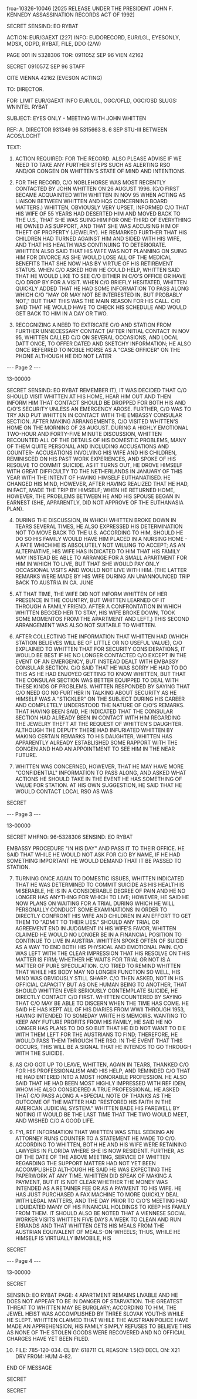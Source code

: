 froa-10326-10046 [2025 RELEASE UNDER THE PRESIDENT JOHN F. KENNEDY ASSASSINATION RECORDS ACT OF 1992]

SECRET
SENSIND: EO RYBAT

ACTION: EUR/GAEXT (227) INFO: EUDORECORD, EUR/LGL, EYESONLY, MDSX, ODPD,
RYBAT, FILE, DDO (2/W)

PAGE 001 IN 5328306
TOR: 091105Z SEP 96 VIEN 42162

SECRET 091057Z SEP 96 STAFF

CITE VIENNA 42162 (EVESON ACTING)

TO: DIRECTOR.

FOR: LIMIT EUR/GAEXT INFO EUR/LGL, OGC/OFLD, OGC/OSD
SLUGS: WNINTEL RYBAT

SUBJECT: EYES ONLY - MEETING WITH JOHN WHITTEN

REF: A. DIRECTOR 931349 96 5315663
B. 6 SEP STU-III BETWEEN ACOS/LOCHT

TEXT:

1. ACTION REQUIRED: FOR THE RECORD. ALSO PLEASE ADVISE IF WE
NEED TO TAKE ANY FURTHER STEPS SUCH AS ALERTING RSO AND/OR CONGEN ON
WHITTEN'S STATE OF MIND AND INTENTIONS.

2. FOR THE RECORD, C/O NOBLEHORSE WAS MOST RECENTLY CONTACTED
BY JOHN WHITTEN ON 26 AUGUST 1996. (C/O FIRST BECAME ACQUAINTED
WITH WHITTEN IN NOV 95 WHEN ACTING AS LIAISON BETWEEN WHITTEN AND
HQS CONCERNING <JFK ASSASSINATION> BOARD MATTERS.) WHITTEN, OBVIOUSLY
VERY UPSET, INFORMED C/O THAT HIS WIFE OF 55 YEARS HAD DESERTED HIM
AND MOVED BACK TO THE U.S., THAT SHE WAS SUING HIM FOR ONE-THIRD OF
EVERYTHING HE OWNED AS SUPPORT, AND THAT SHE WAS ACCUSING HIM OF
THEFT OF PROPERTY (JEWELRY). HE REMARKED FURTHER THAT HIS CHILDREN
HAD TURNED AGAINST HIM AND SIDED WITH HIS WIFE, AND THAT HIS HEALTH
WAS CONTINUING TO DETERIORATE. WHITTEN ALSO SAID THAT HIS WIFE WAS
NOT PLANNING ON SUING HIM FOR DIVORCE AS SHE WOULD LOSE ALL OF THE
MEDICAL BENEFITS THAT SHE NOW HAS BY VIRTUE OF HIS RETIREMENT
STATUS. WHEN C/O ASKED HOW HE COULD HELP, WHITTEN SAID THAT HE
WOULD LIKE TO SEE C/O EITHER IN C/O’S OFFICE OR HAVE C/O DROP BY FOR
A VISIT. WHEN C/O BRIEFLY HESITATED, WHITTEN QUICKLY ADDED THAT HE
HAD SOME INFORMATION TO PASS ALONG WHICH C/O "MAY OR MAY NOT BE
INTERESTED IN, BUT PROBABLY NOT," BUT THAT THIS WAS THE MAIN REASON
FOR HIS CALL. C/O SAID THAT HE WOULD HAVE TO CHECK HIS SCHEDULE AND
WOULD GET BACK TO HIM IN A DAY OR TWO.

3. RECOGNIZING A NEED TO EXTRICATE C/O AND STATION FROM
FURTHER UNNECESSARY CONTACT (AFTER INITIAL CONTACT IN NOV 95,
WHITTEN CALLED C/O ON SEVERAL OCCASIONS, AND LOCAL DATT ONCE, TO
OFFER DATED AND SKETCHY INFORMATION; HE ALSO ONCE REFERRED TO NOBLE
HORSE AS A "CASE OFFICER" ON THE PHONE ALTHOUGH HE DID NOT LATER

--- Page 2 ---

13-00000

SECRET
SENSIND: EO RYBAT
REMEMBER IT), IT WAS DECIDED THAT C/O SHOULD VISIT WHITTEN AT HIS
HOME, HEAR HIM OUT AND THEN INFORM HIM THAT CONTACT SHOULD BE
DROPPED FOR BOTH HIS AND C/O’S SECURITY UNLESS AN EMERGENCY AROSE.
FURTHER, C/O WAS TO TRY AND PUT WHITTEN IN CONTACT WITH THE EMBASSY
CONSULAR SECTION. AFTER MAKING ARRANGEMENTS, C/O VISITED WHITTEN’S
HOME ON THE MORNING OF 28 AUGUST. DURING A HIGHLY EMOTIONAL
TWO-HOUR AND FORTY-FIVE MINUTE DISCUSSION, WHITTEN RECOUNTED ALL OF
THE DETAILS OF HIS DOMESTIC PROBLEMS, MANY OF THEM QUITE PERSONAL
AND INCLUDING ACCUSATIONS AND COUNTER-
ACCUSATIONS INVOLVING HIS WIFE AND HIS CHILDREN, REMINISCED ON HIS
PAST WORK EXPERIENCES, AND SPOKE OF HIS RESOLVE TO COMMIT SUICIDE.
AS IT TURNS OUT, HE DROVE HIMSELF WITH GREAT DIFFICULTY TO THE
NETHERLANDS IN JANUARY OF THIS YEAR WITH THE INTENT OF HAVING
HIMSELF EUTHANATISED. HE CHANGED HIS MIND, HOWEVER, AFTER HAVING
REALIZED THAT HE HAD, IN FACT, MADE THE TRIP BY HIMSELF; WHEN HE
RETURNED HOME, HOWEVER, THE PROBLEMS BETWEEN HE AND HIS SPOUSE BEGAN
IN EARNEST (SHE, APPARENTLY, DID NOT APPROVE OF THE EUTHANASIA PLAN).

4. DURING THE DISCUSSION, IN WHICH WHITTEN BROKE DOWN IN TEARS
SEVERAL TIMES, HE ALSO EXPRESSED HIS DETERMINATION NOT TO MOVE BACK
TO THE U.S. ACCORDING TO HIM, SHOULD HE DO SO HIS FAMILY WOULD HAVE
HIM PLACED IN A NURSING HOME - A FATE WHICH HE IS ABSOLUTELY NOT
WILLING TO ACCEPT; AS AN ALTERNATIVE, HIS WIFE HAS INDICATED TO HIM
THAT HIS FAMILY MAY INSTEAD BE ABLE TO ARRANGE FOR A SMALL APARTMENT
FOR HIM IN WHICH TO LIVE, BUT THAT SHE WOULD PAY ONLY OCCASIONAL
VISITS AND WOULD NOT LIVE WITH HIM. (THE LATTER REMARKS WERE MADE
BY HIS WIFE DURING AN UNANNOUNCED TRIP BACK TO AUSTRIA IN CA. JUNE
96. AT THAT TIME, THE WIFE DID NOT INFORM WHITTEN OF HER PRESENCE
IN THE COUNTRY, BUT WHITTEN LEARNED OF IT THROUGH A FAMILY FRIEND.
AFTER A CONFRONTATION IN WHICH WHITTEN BEGGED HER TO STAY, HIS WIFE
BROKE DOWN, TOOK SOME MOMENTOS FROM THE APARTMENT AND LEFT.) THIS
SECOND ARRANGEMENT WAS ALSO NOT SUITABLE TO WHITTEN.

5. AFTER COLLECTING THE INFORMATION THAT WHITTEN HAD (WHICH
STATION BELIEVES WILL BE OF LITTLE OR NO USEFUL VALUE), C/O
EXPLAINED TO WHITTEN THAT FOR SECURITY CONSIDERATIONS, IT WOULD BE
BEST IF HE NO LONGER CONTACTED C/O EXCEPT IN THE EVENT OF AN
EMERGENCY, BUT INSTEAD DEALT WITH EMBASSY CONSULAR SECTION. C/O SAID
THAT HE WAS SORRY HE HAD TO DO THIS AS HE HAD ENJOYED GETTING TO
KNOW WHITTEN, BUT THAT THE CONSULAR SECTION WAS BETTER EQUIPPED TO
DEAL WITH THESE KINDS OF PROBLEMS. WHITTEN RESPONDED BY SAYING THAT
C/O NEED GO NO FURTHER IN TALKING ABOUT SECURITY AS HE HIMSELF WAS A
“STICKLER" ON THE SUBJECT DURING HIS CAREER AND COMPLETELY
UNDERSTOOD THE NATURE OF C/O'S REMARKS. THAT HAVING BEEN SAID, HE
INDICATED THAT THE CONSULAR SECTION HAD ALREADY BEEN IN CONTACT WITH
HIM REGARDING THE JEWELRY THEFT AT THE REQUEST OF WHITTEN’S
DAUGHTER. ALTHOUGH THE DEPUTY THERE HAD INFURIATED WHITTEN BY
MAKING CERTAIN REMARKS TO HIS DAUGHTER, WHITTEN HAS APPARENTLY
ALREADY ESTABLISHED SOME RAPPORT WITH THE CONGEN AND HAD AN
APPOINTMENT TO SEE HIM IN THE NEAR FUTURE.

6. WHITTEN WAS CONCERNED, HOWEVER, THAT HE MAY HAVE MORE
"CONFIDENTIAL" INFORMATION TO PASS ALONG, AND ASKED WHAT ACTIONS HE
SHOULD TAKE IN THE EVENT HE HAS SOMETHING OF VALUE FOR STATION. AT
HIS OWN SUGGESTION, HE SAID THAT HE WOULD CONTACT LOCAL RSO AS WAS

SECRET

--- Page 3 ---

13-00000

SECRET
MHFNO: 96-5328306 SENSIND: EO RYBAT

EMBASSY PROCEDURE "IN HIS DAY" AND PASS IT TO THEIR OFFICE. HE SAID
THAT WHILE HE WOULD NOT ASK FOR C/O BY NAME, IF HE HAD SOMETHING
IMPORTANT HE WOULD DEMAND THAT IT BE PASSED TO STATION.

7. TURNING ONCE AGAIN TO DOMESTIC ISSUES, WHITTEN INDICATED
THAT HE WAS DETERMINED TO COMMIT SUICIDE AS HIS HEALTH IS MISERABLE,
HE IS IN A CONSIDERABLE DEGREE OF PAIN AND HE NO LONGER HAS ANYTHING
FOR WHICH TO LIVE; HOWEVER, HE SAID HE NOW PLANS ON WAITING FOR A
TRIAL DURING WHICH HE WILL PERSONALLY CONDUCT SOME EXAMINATIONS IN
ORDER TO DIRECTLY CONFRONT HIS WIFE AND CHILDREN IN AN EFFORT TO GET
THEM TO "ADMIT TO THEIR LIES." SHOULD ANY TRIAL OR AGREEMENT END IN
JUDGMENT IN HIS WIFE’S FAVOR, WHITTEN CLAIMED HE WOULD NO LONGER BE
IN A FINANCIAL POSITION TO CONTINUE TO LIVE IN AUSTRIA. WHITTEN
SPOKE OFTEN OF SUICIDE AS A WAY TO END BOTH HIS PHYSICAL AND
EMOTIONAL PAIN. C/O WAS LEFT WITH THE CLEAR IMPRESSION THAT HIS
RESOLVE ON THIS MATTER IS FIRM; WHETHER HE WAITS FOR TRIAL OR NOT IS
A MATTER OF PURE SPECULATION. C/O TRIED TO REMIND WHITTEN THAT
WHILE HIS BODY MAY NO LONGER FUNCTION SO WELL, HIS MIND WAS
OBVIOUSLY STILL SHARP. C/O THEN ASKED, NOT IN HIS OFFICIAL CAPACITY
BUT AS ONE HUMAN BEING TO ANOTHER, THAT SHOULD WHITTEN EVER
SERIOUSLY CONTEMPLATE SUICIDE, HE DIRECTLY CONTACT C/O FIRST.
WHITTEN COUNTERED BY SAYING THAT C/O MAY BE ABLE TO DISCERN WHEN THE
TIME HAS COME. HE SAID HE HAS KEPT ALL OF HIS DIARIES FROM WWII
THROUGH 1953, HAVING INTENDED TO SOMEDAY WRITE HIS MEMOIRS. WANTING
TO KEEP ANY FUTURE PROFITS FROM HIS FAMILY, HE SAID HE NO LONGER HAS
PLANS TO DO SO BUT THAT HE DID NOT WANT TO DIE WITH THEM LEFT FOR
THE AUSTRIANS TO FIND; THEREFORE, HE WOULD PASS THEM THROUGH THE
RSO. IN THE EVENT THAT THIS OCCURS, THIS WILL BE A SIGNAL THAT HE
INTENDS TO GO THROUGH WITH THE SUICIDE.

8. AS C/O GOT UP TO LEAVE, WHITTEN, AGAIN IN TEARS, THANKED
C/O FOR HIS PROFESSIONALISM AND HIS HELP, AND REMINDED C/O THAT HE
HAD ENTERED INTO A MOST HONORABLE PROFESSION. HE ALSO SAID THAT HE
HAD BEEN MOST HIGHLY IMPRESSED WITH REF IDEN, WHOM HE ALSO
CONSIDERED A TRUE PROFESSIONAL. HE ASKED THAT C/O PASS ALONG A
*SPECIAL NOTE OF THANKS AS THE OUTCOME OF THE <JFK> MATTER HAD
"RESTORED HIS FAITH IN THE AMERICAN JUDICIAL SYSTEM." WHITTEN BADE
HIS FAREWELL BY NOTING IT WOULD BE THE LAST TIME THAT THE TWO WOULD
MEET, AND WISHED C/O A GOOD LIFE.

9. FYI, REF INFORMATION THAT WHITTEN WAS STILL SEEKING AN
ATTORNEY RUNS COUNTER TO A STATEMENT HE MADE TO C/O. ACCORDING TO
WHITTEN, BOTH HE AND HIS WIFE WERE RETAINING LAWYERS IN FLORIDA
WHERE SHE IS NOW RESIDENT. FURTHER, AS OF THE DATE OF THE ABOVE
MEETING, SERVICE OF WHITTEN REGARDING THE SUPPORT MATTER HAD NOT YET
BEEN ACCOMPLISHED ALTHOUGH HE SAID HE WAS EXPECTING THE PAPERWORK AT
ANY TIME. WHITTEN DID SPEAK OF MAKING A PAYMENT, BUT IT IS NOT
CLEAR WHETHER THE MONEY WAS INTENDED AS A RETAINER FEE OR AS A
PAYMENT TO HIS WIFE. HE HAS JUST PURCHASED A FAX MACHINE TO MORE
QUICKLY DEAL WITH LEGAL MATTERS, AND THE DAY PRIOR TO C/O’S MEETING
HAD LIQUIDATED MANY OF HIS FINANCIAL HOLDINGS TO KEEP HIS FAMILY
FROM THEM. IT SHOULD ALSO BE NOTED THAT A VIENNESE SOCIAL WORKER
VISITS WHITTEN FIVE DAYS A WEEK TO CLEAN AND RUN ERRANDS AND THAT
WHITTEN GETS HIS MEALS FROM THE AUSTRIAN EQUIVALENT OF
MEALS-ON-WHEELS; THUS, WHILE HE HIMSELF IS VIRTUALLY IMMOBILE, HIS

SECRET

--- Page 4 ---

13-00000

SECRET

SENSIND: EO RYBAT PAGE: 4
APARTMENT REMAINS LIVABLE AND HE DOES NOT APPEAR TO BE IN DANGER OF
STARVATION. THE GREATEST THREAT TO WHITTEN MAY BE BURGLARY;
ACCORDING TO HIM, THE JEWEL HEIST WAS ACCOMPLISHED BY THREE SLOVAK
YOUTHS WHILE HE SLEPT. WHITTEN CLAIMED THAT WHILE THE AUSTRIAN
POLICE HAVE MADE AN APPREHENSION, HIS FAMILY SIMPLY REFUSES TO
BELIEVE THIS AS NONE OF THE STOLEN GOODS WERE RECOVERED AND NO
OFFICIAL CHARGES HAVE YET BEEN FILED.

10. FILE: 785-120-034.
CL BY: 618711
CL REASON: 1.5(C)
DECL ON: X21
DRV FROM: HUM 4-82.

END OF MESSAGE

SECRET

SECRET
